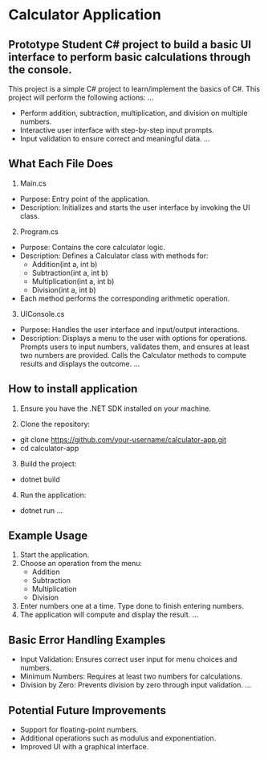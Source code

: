 # Calculator Application

## Prototype Student C# project to build a basic UI interface to perform basic calculations through the console.

This project is a simple C# project to learn/implement the basics of C#. This project will perform the following actions:
...
* Perform addition, subtraction, multiplication, and division on multiple numbers.
* Interactive user interface with step-by-step input prompts.
* Input validation to ensure correct and meaningful data.
...
## What Each File Does
1. Main.cs
* Purpose: Entry point of the application.
* Description: Initializes and starts the user interface by invoking the UI class.

2. Program.cs
* Purpose: Contains the core calculator logic.
* Description: Defines a Calculator class with methods for:
  * Addition(int a, int b)
  * Subtraction(int a, int b)
  * Multiplication(int a, int b)
  * Division(int a, int b)
* Each method performs the corresponding arithmetic operation.

3. UIConsole.cs
* Purpose: Handles the user interface and input/output interactions.
* Description: Displays a menu to the user with options for operations. Prompts users to input numbers, validates them, and ensures at least two numbers are provided. Calls the Calculator methods to compute results and displays the outcome.
...
## How to install application
1. Ensure you have the .NET SDK installed on your machine.
  
2. Clone the repository:
  * git clone https://github.com/your-username/calculator-app.git
  * cd calculator-app
    
3. Build the project:
  * dotnet build
    
4. Run the application:
  * dotnet run
...
## Example Usage
1. Start the application.
2. Choose an operation from the menu:
   * Addition
   * Subtraction
   * Multiplication
   * Division
3. Enter numbers one at a time. Type done to finish entering numbers.
4. The application will compute and display the result.
...
## Basic Error Handling Examples
* Input Validation: Ensures correct user input for menu choices and numbers.
* Minimum Numbers: Requires at least two numbers for calculations.
* Division by Zero: Prevents division by zero through input validation.
...
## Potential Future Improvements
* Support for floating-point numbers.
* Additional operations such as modulus and exponentiation.
* Improved UI with a graphical interface.
